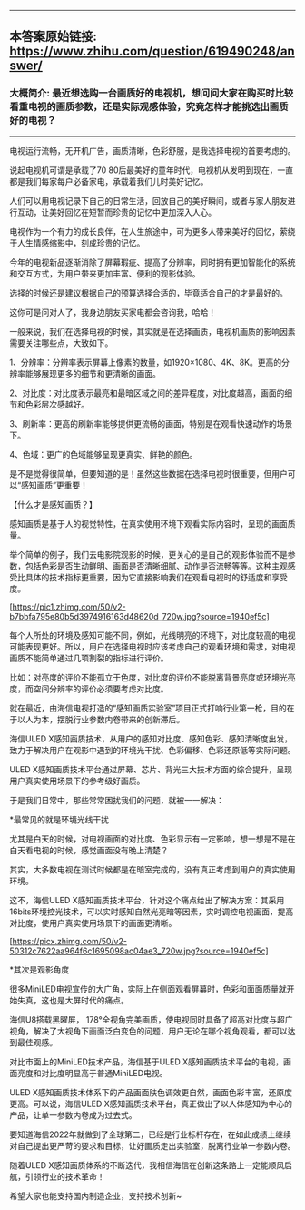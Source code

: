 ----------------------------------------
## 本答案原始链接: https://www.zhihu.com/question/619490248/answer/
### 大概简介: 最近想选购一台画质好的电视机，想问问大家在购买时比较看重电视的画质参数，还是实际观感体验，究竟怎样才能挑选出画质好的电视？
----------------------------------------
电视运行流畅，无开机广告，画质清晰，色彩舒服，是我选择电视的首要考虑的。

说起电视机可谓是承载了70 80后最美好的童年时代，电视机从发明到现在，一直都是我们每家每户必备家电，承载着我们儿时美好记忆。

人们可以用电视记录下自己的日常生活，回放自己的美好瞬间，或者与家人朋友进行互动，让美好回忆在短暂而珍贵的记忆中更加深入人心。

电视作为一个有力的成长良伴，在人生旅途中，可为更多人带来美好的回忆，萦绕于人生情感缩影中，刻成珍贵的记忆。

今年的电视新品逐渐消除了屏幕瑕疵、提高了分辨率，同时拥有更加智能化的系统和交互方式，为用户带来更加丰富、便利的观影体验。

选择的时候还是建议根据自己的预算选择合适的，毕竟适合自己的才是最好的。

这你可是问对人了，我身边朋友买家电都会咨询我，哈哈！

一般来说，我们在选择电视的时候，其实就是在选择画质，电视机画质的影响因素需要关注哪些点，大致如下。

1、分辨率：分辨率表示屏幕上像素的数量，如1920×1080、4K、8K。更高的分辨率能够展现更多的细节和更清晰的画面。

2、对比度：对比度表示最亮和最暗区域之间的差异程度，对比度越高，画面的细节和色彩层次感越好。

3、刷新率：更高的刷新率能够提供更流畅的画面，特别是在观看快速动作的场景下。

4、色域：更广的色域能够呈现更真实、鲜艳的颜色。

是不是觉得很简单，但要知道的是！虽然这些数据在选择电视时很重要，但用户可以“感知画质”更重要！

【什么才是感知画质？】

感知画质是基于人的视觉特性，在真实使用环境下观看实际内容时，呈现的画面质量。

举个简单的例子，我们去电影院观影的时候，更关心的是自己的观影体验而不是参数，包括色彩是否生动鲜明、画面是否清晰细腻、动作是否流畅等等。这种主观感受比具体的技术指标更重要，因为它直接影响我们在观看电视时的舒适度和享受度。

[https://pic1.zhimg.com/50/v2-b7bbfa795e80b5d3974916163d48620d_720w.jpg?source=1940ef5c]

每个人所处的环境及感知可能不同，例如，光线明亮的环境下，对比度较高的电视可能表现更好。所以，用户在选择电视时应该考虑自己的观看环境和需求，对电视画质不能简单通过几项割裂的指标进行评价。

比如：对亮度的评价不能孤立于色度，对比度的评价不能脱离背景亮度或环境光亮度，而空间分辨率的评价必须要考虑对比度。

就在最近，由海信电视打造的“感知画质实验室”项目正式打响行业第一枪，目的在于以人为本，摆脱行业参数内卷带来的创新滞后。

海信ULED X感知画质技术，从用户的感知对比度、感知色彩、感知清晰度出发，致力于解决用户在观影中遇到的环境光干扰、色彩偏移、色彩还原低等实际问题。

ULED X感知画质技术平台通过屏幕、芯片、背光三大技术方面的综合提升，呈现用户真实使用场景下的参考级好画质。

于是我们日常中，那些常常困扰我们的问题，就被一一解决：

*最常见的就是环境光线干扰

尤其是白天的时候，对电视画面的对比度、色彩显示有一定影响，想一想是不是在白天看电视的时候，感觉画面没有晚上清楚？

其实，大多数电视在测试时候都是在暗室完成的，没有真正考虑到用户的真实使用环境。

这不，海信ULED X感知画质技术平台，针对这个痛点给出了解决方案：其采用16bits环境控光技术，可以实时感知自然光亮暗等因素，实时调控电视画面，提高对比度，使用户真实使用场景下的画面更清晰。

[https://picx.zhimg.com/50/v2-50312c7622aa964f6c1695098ac04ae3_720w.jpg?source=1940ef5c]

*其次是观影角度

很多MiniLED电视宣传的大广角，实际上在侧面观看屏幕时，色彩和面面质量就开始失真，这也是大屏时代的痛点。

海信U8搭载黑曜屏， 178°全视角完美画质，使电视同时具备了超高对比度与超广视角，解决了大视角下画面泛白变色的问题，用户无论在哪个视角观看，都可以达到最佳观感。

对比市面上的MiniLED技术产品，海信基于ULED X感知画质技术平台的电视，画面亮度和对比度明显高于普通MiniLED电视。

ULED X感知画质技术体系下的产品画面肤色调效更自然，画面色彩丰富，还原度更高。可以说，海信ULED X感知画质技术平台，真正做出了以人体感知为中心的产品，让单一参数内卷成为过去式。

要知道海信2022年就做到了全球第二，已经是行业标杆存在，在如此成绩上继续对自己提出更严苛的要求和目标，让好画质走出实验室，脱离行业单一参数内卷。

随着ULED X感知画质体系的不断迭代，我相信海信在创新这条路上一定能顺风启航，引领行业的技术革命！

希望大家也能支持国内制造企业，支持技术创新~
